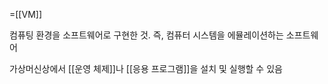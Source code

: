 =[[VM]]

컴퓨팅 환경을 소프트웨어로 구현한 것.
즉, 컴퓨터 시스템을 에뮬레이션하는 소프트웨어

가상머신상에서 [[운영 체제]]나 [[응용 프로그램]]을 설치 및 실행할 수 있음